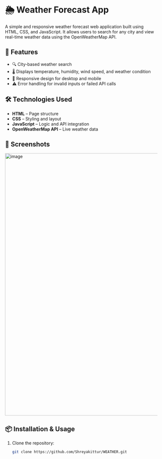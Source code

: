 # 🌦️ Weather Forecast App

A simple and responsive weather forecast web application built using HTML, CSS, and JavaScript. It allows users to search for any city and view real-time weather data using the OpenWeatherMap API.

## 🚀 Features

- 🔍 City-based weather search
- 🌡️ Displays temperature, humidity, wind speed, and weather condition
- 📱 Responsive design for desktop and mobile
- ⚠️ Error handling for invalid inputs or failed API calls

## 🛠️ Technologies Used

- **HTML** – Page structure
- **CSS** – Styling and layout
- **JavaScript** – Logic and API integration
- **OpenWeatherMap API** – Live weather data

## 📸 Screenshots

<img width="848" height="865" alt="image" src="https://github.com/user-attachments/assets/57d491b8-cb04-41b2-9162-18166c7eedbf" />



## 📦 Installation & Usage

1. Clone the repository:
   ```bash
   git clone https://github.com/Shreyakittur/WEATHER.git
